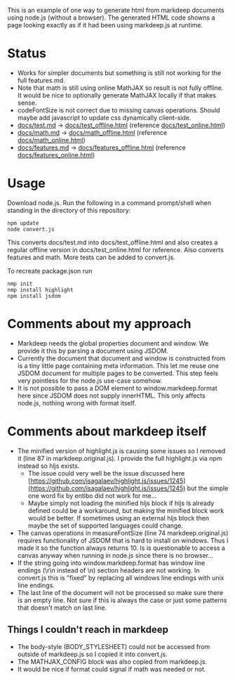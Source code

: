 This is an example of one way to generate html from markdeep documents using node.js (without a browser).
The generated HTML code showns a page looking exactly as if it had been using markdeep.js at runtime.

Status
======
* Works for simpler documents but something is still not working for the full features.md.
* Note that math is still using online MathJAX so result is not fully offline. It would be nice to optionally generate MathJAX locally if that makes sense.
* codeFontSize is not correct due to missing canvas operations. Should maybe add javascript to update css dynamically client-side.
* [docs/test.md](https://breakin.github.io/markdeep-offline/test.md) -> [docs/test_offline.html](https://breakin.github.io/markdeep-offline/test_offline.html) (reference [docs/test_online.html](https://breakin.github.io/markdeep-offline/test_online.html))
* [docs/math.md](https://breakin.github.io/markdeep-offline/math.md) -> [docs/math_offline.html](https://breakin.github.io/markdeep-offline/math_offline.html) (reference [docs/math_online.html](https://breakin.github.io/markdeep-offline/math_online.html))
* [docs/features.md](https://breakin.github.io/markdeep-offline/features.md) -> [docs/features_offline.html](https://breakin.github.io/markdeep-offline/features_offline.html) (reference [docs/features_online.html](https://breakin.github.io/markdeep-offline/features_online.html))

Usage
=====
Download node.js. Run the following in a command prompt/shell when standing in the directory of this repository:
~~~~~~~~~~
npm update
node convert.js
~~~~~~~~~~
This converts docs/test.md into docs/test_offline.html and also creates a regular offline version in docs/test_online.html for reference. Also converts features and math. More tests can be added to convert.js.

To recreate package.json run
~~~~~~~~~~
nmp init
nmp install highlight
npm install jsdom
~~~~~~~~~~

Comments about my approach
==========================
* Markdeep needs the global properties document and window. We provide it this by parsing a document using JSDOM.
* Currently the document that document and window is constructed from is a tiny little page containing meta information. This let me reuse one JSDOM document for multiple pages to be converted. This step feels very pointless for the node.js use-case somehow.
* It is not possible to pass a DOM element to window.markdeep.format here since JSDOM does not supply innerHTML. This only affects node.js, nothing wrong with format itself.

Comments about markdeep itself
==============================
* The minified version of highlight.js is causing some issues so I removed it (line 87 in markdeep.original.js). I provide the full highlight.js via npm instead so hljs exists.
	* The issue could very well be the issue discussed here [https://github.com/isagalaev/highlight.js/issues/1245](https://github.com/isagalaev/highlight.js/issues/1245) but the simple one word fix by entibo did not work for me...
	* Maybe simply not loading the minified hljs block if hljs is already defined could be a workaround, but making the minified block work would be better. If sometimes using an external hljs block then maybe the set of supported languages could change.
* The canvas operations in measureFontSize (line 74 markdeep.original.js) requires functionality of JSDOM that is hard to install on windows. Thus I made it so the function always returns 10. Is is questionable to access a canvas anyway when running in node.js since there is no browser...
* If the string going into window.markdeep.format has window line endings (\r\n instead of \n) section headers are not working. In convert.js this is "fixed" by replacing all windows line endings with unix line endings.
* The last line of the document will not be processed so make sure there is an empty line. Not sure if this is always the case or just some patterns that doesn't match on last line.

Things I couldn't reach in markdeep
-----------------------------------
* The body-style (BODY_STYLESHEET) could not be accessed from outside of markdeep.js so I copied it into convert.js.
* The MATHJAX_CONFIG block was also copied from markdeep.js.
* It would be nice if format could signal if math was needed or not.
